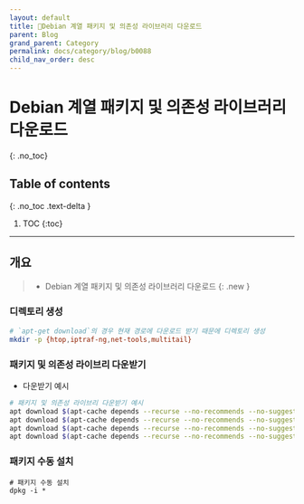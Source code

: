 ```yaml
---
layout: default
title: Debian 계열 패키지 및 의존성 라이브러리 다운로드
parent: Blog
grand_parent: Category
permalink: docs/category/blog/b0088
child_nav_order: desc
---
```

# Debian 계열 패키지 및 의존성 라이브러리 다운로드
{: .no_toc}

## Table of contents
{: .no_toc .text-delta }

1. TOC
{:toc}

---
## 개요

> - Debian 계열 패키지 및 의존성 라이브러리 다운로드
{: .new }

### 디렉토리 생성

```bash
# `apt-get download`의 경우 현재 경로에 다운로드 받기 때문에 디렉토리 생성
mkdir -p {htop,iptraf-ng,net-tools,multitail}
```

### 패키지 및 의존성 라이브리 다운받기

- 다운받기 예시

```bash
# 패키지 및 의존성 라이브리 다운받기 예시
apt download $(apt-cache depends --recurse --no-recommends --no-suggests --no-conflicts --no-breaks --no-replaces --no-enhances htop | grep "^\w" | sort -u)
apt download $(apt-cache depends --recurse --no-recommends --no-suggests --no-conflicts --no-breaks --no-replaces --no-enhances iptraf-ng | grep "^\w" | sort -u)
apt download $(apt-cache depends --recurse --no-recommends --no-suggests --no-conflicts --no-breaks --no-replaces --no-enhances net-tools | grep "^\w" | sort -u)
apt download $(apt-cache depends --recurse --no-recommends --no-suggests --no-conflicts --no-breaks --no-replaces --no-enhances multitail | grep "^\w" | sort -u)
```

### 패키지 수동 설치

```
# 패키지 수동 설치
dpkg -i *
```



